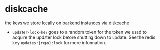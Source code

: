 # diskcache

the keys we store locally on backend instances via diskcache

- `updater-lock-key` goes to a random token for the token we used to acquire
  the updater lock before shutting down to update. See the redis key
  `updates:{repo}:lock` for more information.
